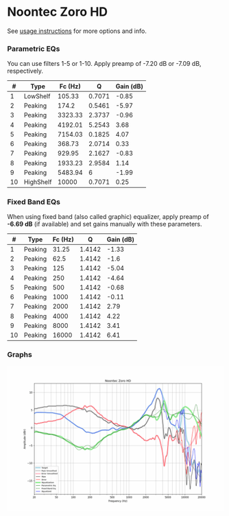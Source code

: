 # Noontec Zoro HD
See [usage instructions](https://github.com/jaakkopasanen/AutoEq#usage) for more options and info.

### Parametric EQs
You can use filters 1-5 or 1-10. Apply preamp of -7.20 dB or -7.09 dB, respectively.

|   # | Type      |   Fc (Hz) |      Q |   Gain (dB) |
|-----|-----------|-----------|--------|-------------|
|   1 | LowShelf  |    105.33 | 0.7071 |       -0.85 |
|   2 | Peaking   |    174.2  | 0.5461 |       -5.97 |
|   3 | Peaking   |   3323.33 | 2.3737 |       -0.96 |
|   4 | Peaking   |   4192.01 | 5.2543 |        3.68 |
|   5 | Peaking   |   7154.03 | 0.1825 |        4.07 |
|   6 | Peaking   |    368.73 | 2.0714 |        0.33 |
|   7 | Peaking   |    929.95 | 2.1627 |       -0.83 |
|   8 | Peaking   |   1933.23 | 2.9584 |        1.14 |
|   9 | Peaking   |   5483.94 | 6      |       -1.99 |
|  10 | HighShelf |  10000    | 0.7071 |        0.25 |

### Fixed Band EQs
When using fixed band (also called graphic) equalizer, apply preamp of **-6.69 dB** (if available) and set gains manually with these parameters.

|   # | Type    |   Fc (Hz) |      Q |   Gain (dB) |
|-----|---------|-----------|--------|-------------|
|   1 | Peaking |     31.25 | 1.4142 |       -1.33 |
|   2 | Peaking |     62.5  | 1.4142 |       -1.6  |
|   3 | Peaking |    125    | 1.4142 |       -5.04 |
|   4 | Peaking |    250    | 1.4142 |       -4.64 |
|   5 | Peaking |    500    | 1.4142 |       -0.68 |
|   6 | Peaking |   1000    | 1.4142 |       -0.11 |
|   7 | Peaking |   2000    | 1.4142 |        2.79 |
|   8 | Peaking |   4000    | 1.4142 |        4.22 |
|   9 | Peaking |   8000    | 1.4142 |        3.41 |
|  10 | Peaking |  16000    | 1.4142 |        6.41 |

### Graphs
![](./Noontec%20Zoro%20HD.png)
